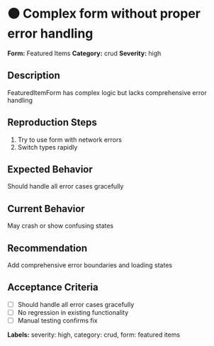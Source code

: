 # 🟠 Complex form without proper error handling

**Form:** Featured Items
**Category:** crud
**Severity:** high

## Description
FeaturedItemForm has complex logic but lacks comprehensive error handling

## Reproduction Steps
1. Try to use form with network errors
2. Switch types rapidly

## Expected Behavior
Should handle all error cases gracefully

## Current Behavior
May crash or show confusing states

## Recommendation
Add comprehensive error boundaries and loading states

## Acceptance Criteria
- [ ] Should handle all error cases gracefully
- [ ] No regression in existing functionality
- [ ] Manual testing confirms fix

**Labels:** severity: high, category: crud, form: featured items